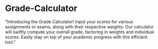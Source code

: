 # Grade-Calculator
"Introducing the Grade Calculator! Input your scores for various assignments or exams, along with their respective weights. Our calculator will swiftly compute your overall grade, factoring in weights and individual scores. Easily stay on top of your academic progress with this efficient tool."
